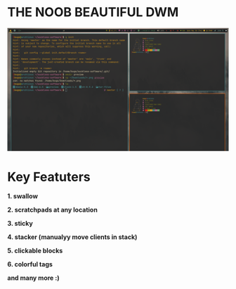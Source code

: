 # THE NOOB BEAUTIFUL DWM

![Preview](https://github.com/Abhra00/suckless/blob/master/preview/2024-05-30_11-00.png)

# Key Featuters
  **1. swallow**
  
  **2. scratchpads at any location**
  
  **3. sticky**
  
  **4. stacker (manualyy move clients in stack)**

  **5. clickable blocks**
  
  **6. colorful tags**
  
  **and many more :)**
